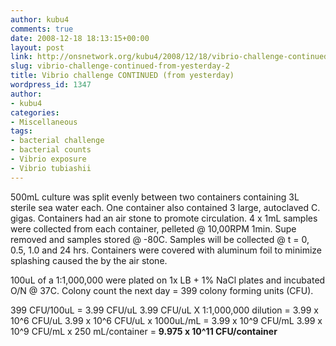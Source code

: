 ```yaml
---
author: kubu4
comments: true
date: 2008-12-18 18:13:15+00:00
layout: post
link: http://onsnetwork.org/kubu4/2008/12/18/vibrio-challenge-continued-from-yesterday-2/
slug: vibrio-challenge-continued-from-yesterday-2
title: Vibrio challenge CONTINUED (from yesterday)
wordpress_id: 1347
author:
- kubu4
categories:
- Miscellaneous
tags:
- bacterial challenge
- bacterial counts
- Vibrio exposure
- Vibrio tubiashii
---
```


500mL culture was split evenly between two containers containing 3L sterile sea water each. One container also contained 3 large, autoclaved C. gigas. Containers had an air stone to promote circulation. 4 x 1mL samples were collected from each container, pelleted @ 10,00RPM 1min. Supe removed and samples stored @ -80C. Samples will be collected @ t = 0, 0.5, 1.0 and 24 hrs. Containers were covered with aluminum foil to minimize splashing caused the by the air stone.

100uL of a 1:1,000,000 were plated on 1x LB + 1% NaCl plates and incubated O/N @ 37C. Colony count the next day = 399 colony forming units (CFU).

399 CFU/100uL = 3.99 CFU/uL
3.99 CFU/uL X 1:1,000,000 dilution = 3.99 x 10^6 CFU/uL
3.99 x 10^6 CFU/uL x 1000uL/mL = 3.99 x 10^9 CFU/mL
3.99 x 10^9 CFU/mL x 250 mL/container = **9.975 x 10^11 CFU/container**
